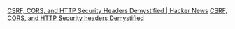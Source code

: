 
[CSRF, CORS, and HTTP Security Headers Demystified | Hacker News](https://news.ycombinator.com/item?id=26984701)
[CSRF, CORS, and HTTP Security headers Demystified](https://blog.vnaik.com/posts/web-attacks.html)
